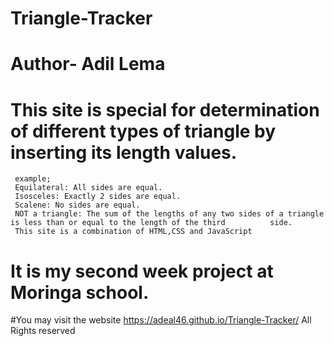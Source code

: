 # Triangle-Tracker
# Author- Adil Lema
# This site is special for determination of different types of triangle by inserting its length values.
     example;
     Equilateral: All sides are equal.
     Isosceles: Exactly 2 sides are equal.
     Scalene: No sides are equal.
     NOT a triangle: The sum of the lengths of any two sides of a triangle is less than or equal to the length of the third          side.
     This site is a combination of HTML,CSS and JavaScript

# It is my second week project at Moringa school.
#You may visit the website https://adeal46.github.io/Triangle-Tracker/
 All Rights reserved
